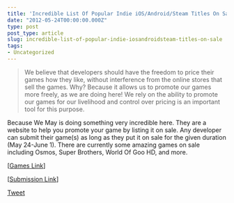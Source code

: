 ```yaml
---
title: 'Incredible List Of Popular Indie iOS/Android/Steam Titles On Sale'
date: "2012-05-24T00:00:00.000Z"
type: post 
post_type: article
slug: incredible-list-of-popular-indie-iosandroidsteam-titles-on-sale
tags: 
- Uncategorized
---
```

> We believe that developers should have the freedom to price their games how they like, without interference from the online stores that sell the games. Why? Because it allows us to promote our games more freely, as we are doing here! We rely on the ability to promote our games for our livelihood and control over pricing is an important tool for this purpose.

Because We May is doing something very incredible here. They are a website to help you promote your game by listing it on sale. Any developer can submit their game(s) as long as they put it on sale for the given duration (May 24-June 1). There are currently some amazing games on sale including Osmos, Super Brothers, World Of Goo HD, and more.

[<a href="http://www.becausewemay.com/ios.html" title="" target="">Games Link</a>]

[<a href="http://2dboy.com/BWM/AddGame.html" title="" target="">Submission Link</a>]

<div style="">
  <a href="http://twitter.com/share" class="twitter-share-button" data-count="horizontal" data-text="Incredible List Of Popular Indie iOS/Android/Steam Titles On Sale" data-url="http://brandontreb.com/incredible-list-of-popular-indie-iosandroidsteam-titles-on-sale"  data-via="brandontreb" data-related="brandontreb:">Tweet</a>
</div>